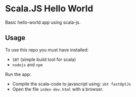 # Scala.JS Hello World

Basic hello-world app using scala-js.

## Usage

To use this repo you must have installed: 
* `SBT` (simple build tool for scala)
* `nodejs` and `npm`

Run the app: 
* Compile the scala-code to javascript using: `sbt fastOptJs`
* Open the file `index-dev.html` with a browser. 
 
